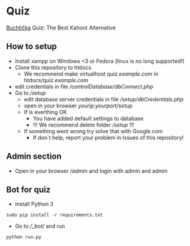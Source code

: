 # Quiz
[Buchtička](https://buchticka.eu) Quiz: The Best Kahoot Alternative

## How to setup
- Install xampp on Windows <3 or Fedora (linux is no long supported!)
- Clone this repository to htdocs
    + We recommend make virtualhost quiz._example.com_ in htdocs/quiz._example.com_
- edit credentials in file _/controlDatabase/dbConnect.php_
- Go to _/setup_
    + edit database server credentials in file _/setup/dbCredentials.php_
    + open in your browser _yourip:yourport/setup_
    + If is everthing OK
        * You have added default settings to database
        * !!! We recommend delete folder _/setup_ !!!
    + If something went wrong try solve that with Google.com
        * If don`t help, report your problem in Issues of this repository!

## Admin section
- Open in your browser _/admin_ and login with admin and admin

## Bot for quiz
- Install Python 3
```
sudo pip install -r requirements.txt
```
- Go to _/\_bot/_  and run
```
python run.py
```
